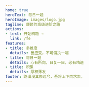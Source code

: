 ```yaml
---
home: true
heroText: 每日一题
heroImage: images/logo.jpg
tagline: 康颜的高级进阶之路
actions:
- text: 开始刷题 →
  link: /fe
features:
- title: 多维度
  details: 善应变，不可偏执一端
- title: 每日一题
  details: 心有所向，日复一日，必有精进
- title: 积累
  details: 厚积薄发
footer: 路漫漫其修远兮，吾将上下而求索。
---
```

